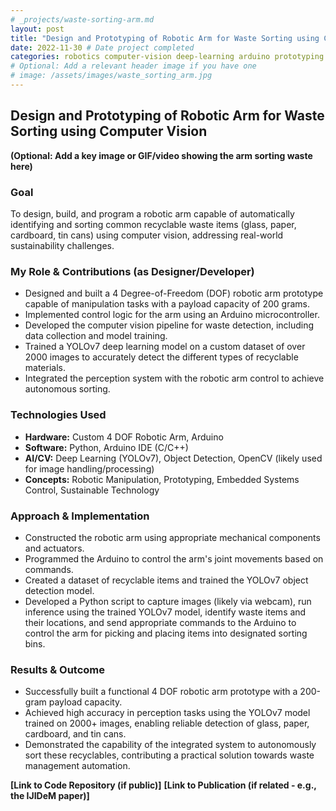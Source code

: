 ```yaml
---
# _projects/waste-sorting-arm.md
layout: post
title: "Design and Prototyping of Robotic Arm for Waste Sorting using Computer Vision"
date: 2022-11-30 # Date project completed
categories: robotics computer-vision deep-learning arduino prototyping sustainability yolov7
# Optional: Add a relevant header image if you have one
# image: /assets/images/waste_sorting_arm.jpg
---
```


## Design and Prototyping of Robotic Arm for Waste Sorting using Computer Vision

**(Optional: Add a key image or GIF/video showing the arm sorting waste here)**
### Goal
To design, build, and program a robotic arm capable of automatically identifying and sorting common recyclable waste items (glass, paper, cardboard, tin cans) using computer vision, addressing real-world sustainability challenges.

### My Role & Contributions (as Designer/Developer)
* Designed and built a 4 Degree-of-Freedom (DOF) robotic arm prototype capable of manipulation tasks with a payload capacity of 200 grams.
* Implemented control logic for the arm using an Arduino microcontroller.
* Developed the computer vision pipeline for waste detection, including data collection and model training.
* Trained a YOLOv7 deep learning model on a custom dataset of over 2000 images to accurately detect the different types of recyclable materials.
* Integrated the perception system with the robotic arm control to achieve autonomous sorting.

### Technologies Used
* **Hardware:** Custom 4 DOF Robotic Arm, Arduino
* **Software:** Python, Arduino IDE (C/C++)
* **AI/CV:** Deep Learning (YOLOv7), Object Detection, OpenCV (likely used for image handling/processing)
* **Concepts:** Robotic Manipulation, Prototyping, Embedded Systems Control, Sustainable Technology

### Approach & Implementation
* Constructed the robotic arm using appropriate mechanical components and actuators.
* Programmed the Arduino to control the arm's joint movements based on commands.
* Created a dataset of recyclable items and trained the YOLOv7 object detection model.
* Developed a Python script to capture images (likely via webcam), run inference using the trained YOLOv7 model, identify waste items and their locations, and send appropriate commands to the Arduino to control the arm for picking and placing items into designated sorting bins.

### Results & Outcome
* Successfully built a functional 4 DOF robotic arm prototype with a 200-gram payload capacity.
* Achieved high accuracy in perception tasks using the YOLOv7 model trained on 2000+ images, enabling reliable detection of glass, paper, cardboard, and tin cans.
* Demonstrated the capability of the integrated system to autonomously sort these recyclables, contributing a practical solution towards waste management automation.

**[Link to Code Repository (if public)]**
**[Link to Publication (if related - e.g., the IJIDeM paper)]**